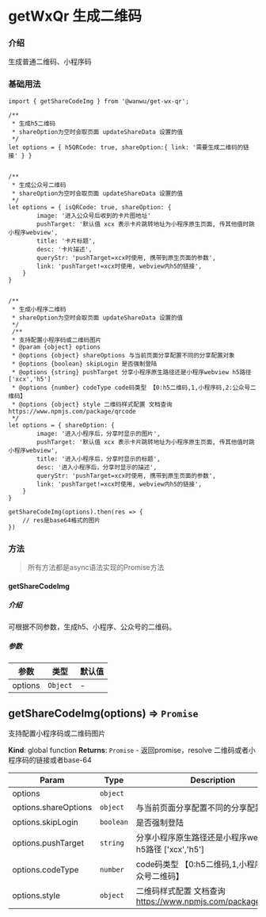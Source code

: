 # getWxQr 生成二维码

### 介绍

生成普通二维码、小程序码

### 基础用法
```
import { getShareCodeImg } from '@wanwu/get-wx-qr';

/**
 * 生成h5二维码
 * shareOption为空时会取页面 updateShareData 设置的值
 */
let options = { h5QRCode: true, shareOption:{ link: '需要生成二维码的链接' } }


/**
 * 生成公众号二维码
 * shareOption为空时会取页面 updateShareData 设置的值
 */
let options = { isQRCode: true, shareOption: {
        image: '进入公众号后收到的卡片图地址'
        pushTarget: '默认值 xcx 表示卡片跳转地址为小程序原生页面, 传其他值时跳小程序webview',
        title: '卡片标题',
        desc: '卡片描述',
        queryStr: 'pushTarget=xcx时使用, 携带到原生页面的参数',
        link: 'pushTarget!=xcx时使用, webview内h5的链接',
    }
}


/**
 * 生成小程序二维码
 * shareOption为空时会取页面 updateShareData 设置的值
 */
 /**
 * 支持配置小程序码或二维码图片
 * @param {object} options
 * @options {object} shareOptions 与当前页面分享配置不同的分享配置对象
 * @options {boolean} skipLogin 是否强制登陆
 * @options {string} pushTarget 分享小程序原生路径还是小程序webview h5路径 ['xcx','h5']
 * @options {number} codeType code码类型 【0:h5二维码,1,小程序码,2:公众号二维码】
 * @options {object} style 二维码样式配置 文档查询  https://www.npmjs.com/package/qrcode
 */
let options = { shareOption: {
        image: '进入小程序后，分享时显示的图片',
        pushTarget: '默认值 xcx 表示卡片跳转地址为小程序原生页面, 传其他值时跳小程序webview',
        title: '进入小程序后，分享时显示的标题',
        desc: '进入小程序后，分享时显示的描述',
        queryStr: 'pushTarget=xcx时使用, 携带到原生页面的参数',
        link: 'pushTarget!=xcx时使用, webview内h5的链接',
    }
}

getShareCodeImg(options).then(res => {
    // res是base64格式的图片
})

```

### 方法

> 所有方法都是async语法实现的Promise方法

#### getShareCodeImg

##### 介绍
可根据不同参数，生成h5、小程序、公众号的二维码。
##### 参数

| 参数 | 类型 | 默认值 |
|------|------|------|
| options | `Object` | - |


<a name="getShareCodeImg"></a>

## getShareCodeImg(options) ⇒ <code>Promise</code>
支持配置小程序码或二维码图片

**Kind**: global function
**Returns**: <code>Promise</code> - 返回promise，resolve 二维码或者小程序码的链接或者base-64

| Param | Type | Description |
| --- | --- | --- |
| options | <code>object</code> |  |
| options.shareOptions | <code>object</code> | 与当前页面分享配置不同的分享配置对象 |
| options.skipLogin | <code>boolean</code> | 是否强制登陆 |
| options.pushTarget | <code>string</code> | 分享小程序原生路径还是小程序webview h5路径 ['xcx','h5'] |
| options.codeType | <code>number</code> | code码类型 【0:h5二维码,1,小程序码,2:公众号二维码】 |
| options.style | <code>object</code> | 二维码样式配置 文档查询  https://www.npmjs.com/package/qrcode |
